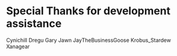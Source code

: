 # Special Thanks for development assistance

Cynichill
Dregu
Gary
Jawn
JayTheBusinessGoose
Krobus_Stardew
Xanagear
